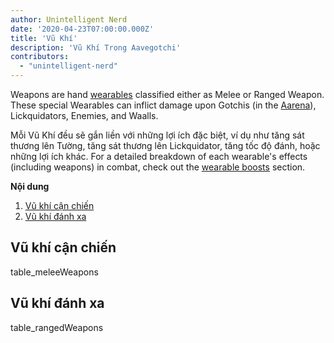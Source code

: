 ```yaml
---
author: Unintelligent Nerd
date: '2020-04-23T07:00:00.000Z'
title: 'Vũ Khí'
description: 'Vũ Khí Trong Aavegotchi'
contributors:
  - "unintelligent-nerd"
---
```


Weapons are hand [wearables](/wearables) classified either as Melee or Ranged Weapon. These special Wearables can inflict damage upon Gotchis (in the [Aarena](/aarena)), Lickquidators, Enemies, and Waalls.

Mỗi Vũ Khí đều sẽ gắn liền với những lợi ích đặc biệt, ví dụ như tăng sát thương lên Tường, tăng sát thương lên Lickquidator, tăng tốc độ đánh, hoặc những lợi ích khác. For a detailed breakdown of each wearable's effects (including weapons) in combat, check out the [wearable boosts](/aarena#wearable-boosts) section.

<div class="contentsBox">

**Nội dung**

<ol>
<li><a href=#melee-weapons>Vũ khí cận chiến</a></li>
<li><a href=#ranged-weapons>Vũ khí đánh xa</a></li>
</ol>

</div>

## Vũ khí cận chiến

table_meleeWeapons

## Vũ khí đánh xa

table_rangedWeapons